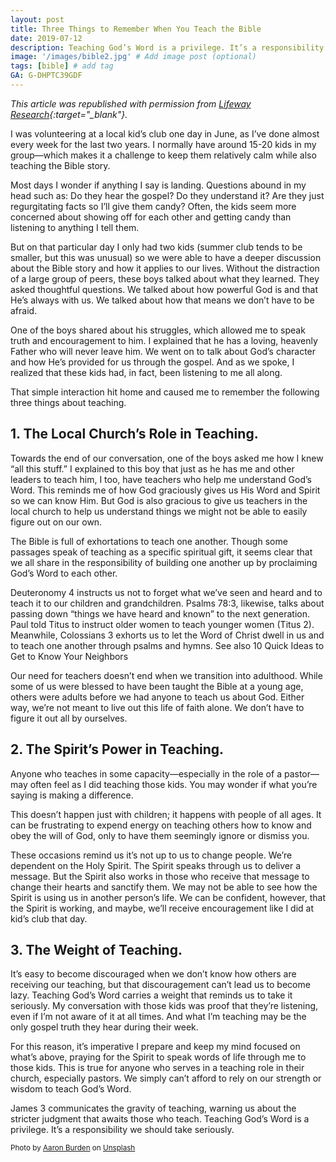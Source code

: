 ```yaml
---
layout: post
title: Three Things to Remember When You Teach the Bible
date: 2019-07-12
description: Teaching God’s Word is a privilege. It’s a responsibility we should take seriously. # Add post description (optional)
image: '/images/bible2.jpg' # Add image post (optional)
tags: [bible] # add tag
GA: G-DHPTC39GDF
---
```

*This article was republished with permission from [Lifeway Research](https://research.lifeway.com/2019/07/12/3-things-to-remember-when-you-teach-the-bible/){:target="_blank"}.*

I was volunteering at a local kid’s club one day in June, as I’ve done almost every week for the last two years. I normally have around 15-20 kids in my group—which makes it a challenge to keep them relatively calm while also teaching the Bible story.

Most days I wonder if anything I say is landing. Questions abound in my head such as: Do they hear the gospel? Do they understand it? Are they just regurgitating facts so I’ll give them candy? Often, the kids seem more concerned about showing off for each other and getting candy than listening to anything I tell them.

But on that particular day I only had two kids (summer club tends to be smaller, but this was unusual) so we were able to have a deeper discussion about the Bible story and how it applies to our lives. Without the distraction of a large group of peers, these boys talked about what they learned. They asked thoughtful questions. We talked about how powerful God is and that He’s always with us. We talked about how that means we don’t have to be afraid.

One of the boys shared about his struggles, which allowed me to speak truth and encouragement to him. I explained that he has a loving, heavenly Father who will never leave him. We went on to talk about God’s character and how He’s provided for us through the gospel. And as we spoke, I realized that these kids had, in fact, been listening to me all along.

That simple interaction hit home and caused me to remember the following three things about teaching.

## 1. The Local Church’s Role in Teaching.

Towards the end of our conversation, one of the boys asked me how I knew “all this stuff.” I explained to this boy that just as he has me and other leaders to teach him, I too, have teachers who help me understand God’s Word. This reminds me of how God graciously gives us His Word and Spirit so we can know Him. But God is also gracious to give us teachers in the local church to help us understand things we might not be able to easily figure out on our own.

The Bible is full of exhortations to teach one another. Though some passages speak of teaching as a specific spiritual gift, it seems clear that we all share in the responsibility of building one another up by proclaiming God’s Word to each other. 

Deuteronomy 4 instructs us not to forget what we’ve seen and heard and to teach it to our children and grandchildren. Psalms 78:3, likewise, talks about passing down “things we have heard and known” to the next generation. Paul told Titus to instruct older women to teach younger women (Titus 2). Meanwhile, Colossians 3 exhorts us to let the Word of Christ dwell in us and to teach one another through psalms and hymns.
See also  10 Quick Ideas to Get to Know Your Neighbors

Our need for teachers doesn’t end when we transition into adulthood. While some of us were blessed to have been taught the Bible at a young age, others were adults before we had anyone to teach us about God. Either way, we’re not meant to live out this life of faith alone. We don’t have to figure it out all by ourselves.

## 2. The Spirit’s Power in Teaching.

Anyone who teaches in some capacity—especially in the role of a pastor—may often feel as I did teaching those kids. You may wonder if what you’re saying is making a difference.

This doesn’t happen just with children; it happens with people of all ages. It can be frustrating to expend energy on teaching others how to know and obey the will of God, only to have them seemingly ignore or dismiss you.

These occasions remind us it’s not up to us to change people. We’re dependent on the Holy Spirit. The Spirit speaks through us to deliver a message. But the Spirit also works in those who receive that message to change their hearts and sanctify them. We may not be able to see how the Spirit is using us in another person’s life. We can be confident, however, that the Spirit is working, and maybe, we’ll receive encouragement like I did at kid’s club that day.

## 3. The Weight of Teaching.

It’s easy to become discouraged when we don’t know how others are receiving our teaching, but that discouragement can’t lead us to become lazy. Teaching God’s Word carries a weight that reminds us to take it seriously. My conversation with those kids was proof that they’re listening, even if I’m not aware of it at all times. And what I’m teaching may be the only gospel truth they hear during their week.

For this reason, it’s imperative I prepare and keep my mind focused on what’s above, praying for the Spirit to speak words of life through me to those kids. This is true for anyone who serves in a teaching role in their church, especially pastors. We simply can’t afford to rely on our strength or wisdom to teach God’s Word.

James 3 communicates the gravity of teaching, warning us about the stricter judgment that awaits those who teach. Teaching God’s Word is a privilege. It’s a responsibility we should take seriously.

<sub>Photo by <a href="https://unsplash.com/@aaronburden?utm_content=creditCopyText&utm_medium=referral&utm_source=unsplash">Aaron Burden</a> on <a href="https://unsplash.com/photos/open-book-on-black-mat-beside-grey-ceramic-mug-G6G93jtU1vE?utm_content=creditCopyText&utm_medium=referral&utm_source=unsplash">Unsplash</a></sub>
  
